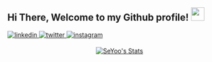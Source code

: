 <h2> Hi There, Welcome to my Github profile! <img src="https://github.com/abdoachhoubi/abdoachhoubi/blob/main/gifs/Hi.gif" width="30"></h2>
<a href="https://linkedin.com/in/abdoachhoubi" target="_blank">
<img src=https://img.shields.io/badge/linkedin-%2300acee.svg?color=405DE6&style=for-the-badge&logo=linkedin&logoColor=white alt=linkedin style="margin-bottom: 5px;" />
</a>
<a href="https://twitter.com/abdo_achhoubi" target="_blank">
<img src=https://img.shields.io/badge/twitter-%2300acee.svg?color=1DA1F2&style=for-the-badge&logo=twitter&logoColor=white alt=twitter style="margin-bottom: 5px;" />
</a>
<a href="https://instagram.com/abdo.achhoubi" target="_blank">
<img src=https://img.shields.io/badge/instagram-%ff5851db.svg?color=C13584&style=for-the-badge&logo=instagram&logoColor=white alt=instagram style="margin-bottom: 5px;" />
</a>

<p align="center">
  <a href="https://github.com/xSeYoo" class="rich-diff-level-one">
    <img src="https://github-readme-stats.vercel.app/api?username=xSeYoo&title_color=333&text_color=777" alt="SeYoo's Stats" >
    <!-- &hide=issues
    <img src="https://github-readme-stats.vercel.app/api?username=xSeYoo&hide=issues&title_color=333&text_color=777" alt="SeYoo's Stats" >
    -->
  </a>
</p>
